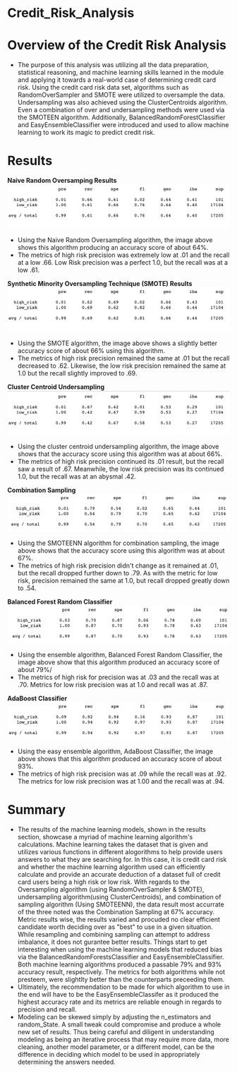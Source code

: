 # Credit_Risk_Analysis

# Overview of the Credit Risk Analysis

- The purpose of this analysis was utilizing all the data preparation, statistical reasoning, and machine learning skills learned in the module and applying it towards a real-world case of determining credit card risk. Using the credit card risk data set, algorithms such as RandomOverSampler and SMOTE were utilized to oversample the data. Undersampling was also achieved using the ClusterCentroids algorithm. Even a combination of over and undersampling methods were used via the SMOTEEN algorithm. Additionally, BalancedRandomForestClassifier and EasyEnsembleClassifier were introduced and used to allow machine learning to work its magic to predict credit risk. 

# Results

**Naive Random Oversamping Results**
![](images/new_oversampling.png)

- Using the Naive Random Oversampling algorithm, the image above shows this algorithm producing an accuracy score of about 64%.
- The metrics of high risk precision was extremely low at .01 and the recall at a low .66. Low Risk precision was a perfect 1.0, but the recall was at a low .61.

**Synthetic Minority Oversampling Technique (SMOTE) Results**
![](images/new_smote.png)

- Using the SMOTE algorithm, the image above shows a slightly better accuracy score of about 66% using this algorithm.
- The metrics of high risk precision remained the same at .01 but the recall decreased to .62. Likewise, the low risk precision remained the same at 1.0 but the recall slightly improved to .69.

**Cluster Centroid Undersampling**
![](images/new_undersampling.png)

- Using the cluster centroid undersampling algorithm, the image above shows that the accuracy score using this algorithm was at about 66%.
- The metrics of high risk precision continued its .01 result, but the recall saw a result of .67. Meanwhile, the low risk precision was its continued 1.0, but the recall was at an abysmal .42.

**Combination Sampling**
![](images/new_combo.png)
- Using the SMOTEENN algorithm for combination sampling, the image above shows that the accuracy score using this algorithm was at about 67%.
- The metrics of high risk precision didn't change as it remained at .01, but the recall dropped further down to .79. As with the metric for low risk, precision remained the same at 1.0, but recall dropped greatly down to .54.

**Balanced Forest Random Classifier**
![](images/new_forest.png)

- Using the ensemble algorithm, Balanced Forest Random Classifier, the image above show that this algorithm produced an accuracy score of about 79%/
- The metrics of high risk for precision was at .03 and the recall was at .70. Metrics for low risk precision was at 1.0 and recall was at .87.

**AdaBoost Classifier**
![](images/new_adaBoost.png)

- Using the easy ensemble algorithm, AdaBoost Classifier, the image above shows that this algorithm produced an accuracy score of about 93%.
- The metrics of high risk precision was at .09 while the recall was at .92. The metrics for low risk precision was at 1.00 and the recall was at .94.

# Summary

- The results of the machine learning models, shown in the results section, showcase a myriad of machine learning algorithm's calculations. Machine learning takes the dataset that is given and utilizes various functions in different alogorithms to help provide users answers to what they are searching for. In this case, it is credit card risk and whether the machine learning algorithm used can efficiently calculate and provide an accurate deduction of a dataset full of credit card users being a high risk or low risk. With regards to the Oversampling algorithm (using RandomOverSampler & SMOTE), undersampling algorithm(using ClusterCentroids), and combination of sampling algorithm (Using SMOTEENN), the data result most accurrate of the three noted was the Combination Sampling at 67% accuracy. Metric results wise, the results varied and procuded no clear efficient candidate worth deciding over as "best" to use in a given situation. While resampling and combining sampling can attempt to address imbalance, it does not gurantee better results. Things start to get interesting when using the machine learning models that reduced bias via the BalancedRandomForestsClassifier and EasyEnsembleClassifier. Both machine learning algorithms produced a passable 79% and 93% accuracy result, respectively. The metrics for both algorithms while not presteem, were slightlty better than the counterparts preceeding them. 
- Ultimately, the recommendation to be made for which algorithm to use in the end will have to be the EasyEnsembleClassifer as it produced the highest accuracy rate and its metrics are reliable enough in regards to precision and recall. 
- Modeling can be skewed simply by adjusting the n_estimators and random_State. A small tweak could compromise and produce a whole new set of results. Thus being careful and diligent in understanding modeling as being an iterative process that may require more data, more cleaning, another model parameter, or a different model, can be the difference in deciding which model to be used in appropriately determining the answers needed. 





